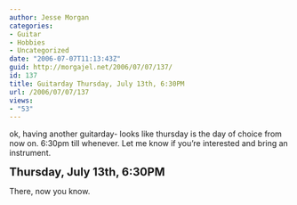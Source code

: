 ```yaml
---
author: Jesse Morgan
categories:
- Guitar
- Hobbies
- Uncategorized
date: "2006-07-07T11:13:43Z"
guid: http://morgajel.net/2006/07/07/137/
id: 137
title: Guitarday Thursday, July 13th, 6:30PM
url: /2006/07/07/137
views:
- "53"
---
```


ok, having another guitarday- looks like thursday is the day of choice from now on. 6:30pm till whenever. Let me know if you’re interested and bring an instrument.

<span style="font-weight:bold;font-size: 20px">Thursday, July 13th, 6:30PM</span>

There, now you know.
